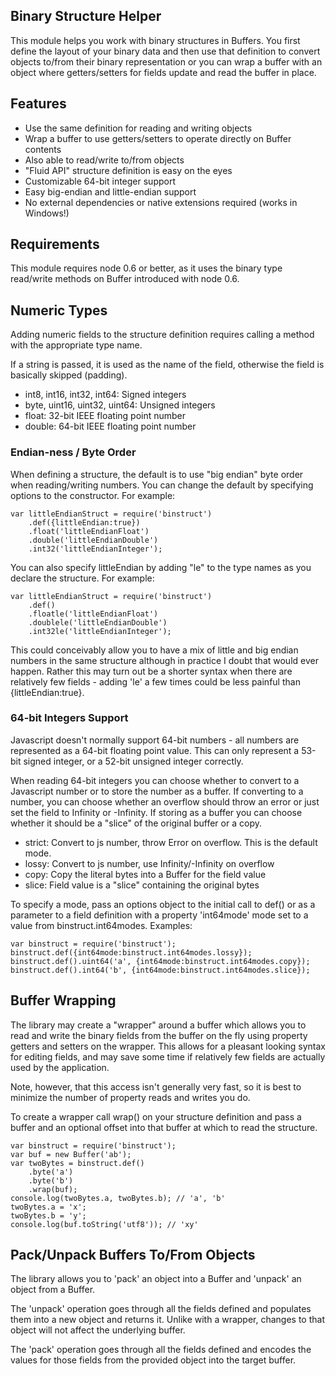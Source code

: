 
## Binary Structure Helper

This module helps you work with binary structures in Buffers.
You first define the layout of your binary data and then use
that definition to convert objects to/from their binary
representation or you can wrap a buffer with an object where
getters/setters for fields update and read the buffer in place.

## Features

 - Use the same definition for reading and writing objects
 - Wrap a buffer to use getters/setters to operate directly on
   Buffer contents
 - Also able to read/write to/from objects
 - "Fluid API" structure definition is easy on the eyes
 - Customizable 64-bit integer support
 - Easy big-endian and little-endian support
 - No external dependencies or native extensions required (works in Windows!)

## Requirements

This module requires node 0.6 or better, as it uses the binary type
read/write methods on Buffer introduced with node 0.6.

## Numeric Types

Adding numeric fields to the structure definition requires calling
a method with the appropriate type name.

If a string is passed, it is used as the name of the field, otherwise
the field is basically skipped (padding).

 - int8, int16, int32, int64: Signed integers
 - byte, uint16, uint32, uint64: Unsigned integers
 - float: 32-bit IEEE floating point number
 - double: 64-bit IEEE floating point number

### Endian-ness / Byte Order

When defining a structure, the default is to use "big endian"
byte order when reading/writing numbers.  You can change the
default by specifying options to the constructor.  For example:

    var littleEndianStruct = require('binstruct')
        .def({littleEndian:true})
        .float('littleEndianFloat')
        .double('littleEndianDouble')
        .int32('littleEndianInteger');

You can also specify littleEndian by adding "le" to the type names
as you declare the structure.  For example:

    var littleEndianStruct = require('binstruct')
        .def()
        .floatle('littleEndianFloat')
        .doublele('littleEndianDouble')
        .int32le('littleEndianInteger');

This could conceivably allow you to have a mix of little and big endian
numbers in the same structure although in practice I doubt that would
ever happen.  Rather this may turn out be a shorter syntax when there
are relatively few fields - adding 'le' a few times could be less
painful than {littleEndian:true}.

### 64-bit Integers Support

Javascript doesn't normally support 64-bit numbers - all numbers are
represented as a 64-bit floating point value.  This can only represent a
53-bit signed integer, or a 52-bit unsigned integer correctly.

When reading 64-bit integers you can choose whether to convert to a
Javascript number or to store the number as a buffer.  If converting
to a number, you can choose whether an overflow should throw an error
or just set the field to Infinity or -Infinity.  If storing as a
buffer you can choose whether it should be a "slice" of the original
buffer or a copy.

 - strict: Convert to js number, throw Error on overflow.  This is the default mode.
 - lossy: Convert to js number, use Infinity/-Infinity on overflow
 - copy: Copy the literal bytes into a Buffer for the field value
 - slice: Field value is a "slice" containing the original bytes

To specify a mode, pass an options object to the initial call to
def() or as a parameter to a field definition with a property
'int64mode' mode set to a value from binstruct.int64modes.  Examples:

    var binstruct = require('binstruct');
    binstruct.def({int64mode:binstruct.int64modes.lossy});
    binstruct.def().uint64('a', {int64mode:binstruct.int64modes.copy});
    binstruct.def().int64('b', {int64mode:binstruct.int64modes.slice});

## Buffer Wrapping

The library may create a "wrapper" around a buffer which allows you
to read and write the binary fields from the buffer on the fly using
property getters and setters on the wrapper.  This allows for a
pleasant looking syntax for editing fields, and may save some time
if relatively few fields are actually used by the application.

Note, however, that this access isn't generally very fast, so it is
best to minimize the number of property reads and writes you do.

To create a wrapper call wrap() on your structure definition and
pass a buffer and an optional offset into that buffer at which to
read the structure.

    var binstruct = require('binstruct');
    var buf = new Buffer('ab');
    var twoBytes = binstruct.def()
        .byte('a')
        .byte('b')
        .wrap(buf);
    console.log(twoBytes.a, twoBytes.b); // 'a', 'b'
    twoBytes.a = 'x';
    twoBytes.b = 'y';
    console.log(buf.toString('utf8')); // 'xy'

## Pack/Unpack Buffers To/From Objects

The library allows you to 'pack' an object into a Buffer and 'unpack'
an object from a Buffer.

The 'unpack' operation goes through all the fields defined and populates
them into a new object and returns it.  Unlike with a wrapper, changes to
that object will not affect the underlying buffer.

The 'pack' operation goes through all the fields defined and encodes the
values for those fields from the provided object into the target buffer.


